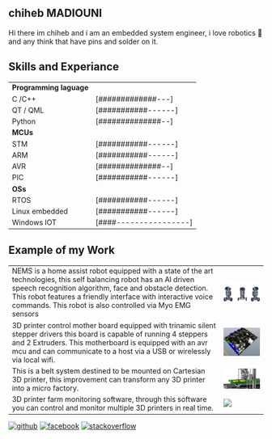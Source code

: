 ## chiheb MADIOUNI
Hi there im chiheb and i am an embedded system engineer, i love robotics :robot: and any think that have pins and solder on it. 

## Skills and Experiance
|  |  |
| ------------- | ------------- |
|**Programming laguage**|
| C /C++     | [#############---]  |
| QT / QML   | [###########------]  | 
| Python     | [##############--]   |
| **MCUs**   |  |
 |STM        | [###########------]   | 
 | ARM       | [###########------]  | 
 | AVR       | [##############--]  | 
 | PIC       | [###########------] | 
 |**OSs**
 | RTOS      | [###########------]  | 
 |Linux embedded      |[###########------]|
 |Windows IOT| [####----------------]|

 

## Example of my Work 

|||
|--|--
|NEMS is a home assist robot equipped with a state of the art technologies, this self balancing robot has an AI driven speech recognition algorithm, face and obstacle detection. This robot features a friendly interface with interactive voice commands. This robot is also controlled via Myo EMG sensors  |<img src = "https://raw.githubusercontent.com/ChihebMadiouni/ChihebMadiouni/main/Sans%20titre-1.png" width = "350" hight = "100">|
|3D printer control mother board equipped with trinamic silent stepper drivers this board is capable of running 4 steppers and 2 Extruders. This motherboard is equipped with an avr mcu and can communicate to a host via a USB or wirelessly via local wifi.  |<img src = "https://raw.githubusercontent.com/ChihebMadiouni/ChihebMadiouni/main/1627059838857.jpg" width = "250" hight = "100">|
|This is a belt system destined to be mounted on Cartesian 3D printer, this improvement can transform any 3D printer into a micro factory.  |<img src = "https://raw.githubusercontent.com/ChihebMadiouni/ChihebMadiouni/main/belt.png" width = "250" hight = "100">|
|3D printer farm monitoring software, through this software you can control and monitor multiple 3D printers in real time.  |<img src = "https://raw.githubusercontent.com/ChihebMadiouni/ChihebMadiouni/main/main%20window%20%E2%80%93%201.png" width = "250" hight = "100">|

[<img src='https://cdn.jsdelivr.net/npm/simple-icons@3.0.1/icons/github.svg' alt='github' height='40'>](https://github.com/ChihebMadiouni)  [<img src='https://cdn.jsdelivr.net/npm/simple-icons@3.0.1/icons/facebook.svg' alt='facebook' height='40'>](https://www.facebook.com//Chihebmad)  [<img src='https://cdn.jsdelivr.net/npm/simple-icons@3.0.1/icons/stackoverflow.svg' alt='stackoverflow' height='40'>](https://stackoverflow.com/users/10974923)  



